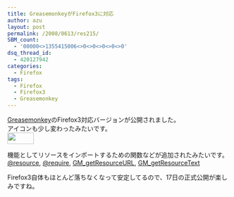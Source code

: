 ```yaml
---
title: GreasemonkeyがFirefox3に対応
author: azu
layout: post
permalink: /2008/0613/res215/
SBM_count:
  - '00000<>1355415006<>0<>0<>0<>0<>0'
dsq_thread_id:
  - 420127942
categories:
  - Firefox
tags:
  - Firefox
  - Firefox3
  - Greasemonkey
---
```

[Greasemonkey][1]のFirefox3対応バージョンが公開されました。  
アイコンも少し変わったみたいです。  
[<img class="alignnone size-medium wp-image-216" title="grease" src="http://wordpress.local/wp-content/uploads/2008/06/grease.png" alt="" width="60" height="26" />][2]

機能としてリソースをインポートするための関数などが追加されたみたいです。  
[@resource][3], [@require][4], [GM_getResourceURL][5], [GM_getResourceText][6]

Firefox3自体もほとんど落ちなくなって安定してるので、17日の正式公開が楽しみですね。

 [1]: https://addons.mozilla.org/ja/firefox/addon/748
 [2]: http://wordpress.local/wp-content/uploads/2008/06/grease.png
 [3]: http://wiki.greasespot.net/Metadata_block#.40resource
 [4]: http://wiki.greasespot.net/Metadata_block#.40require
 [5]: http://wiki.greasespot.net/GM_getResourceURL
 [6]: http://wiki.greasespot.net/GM_getResourceText